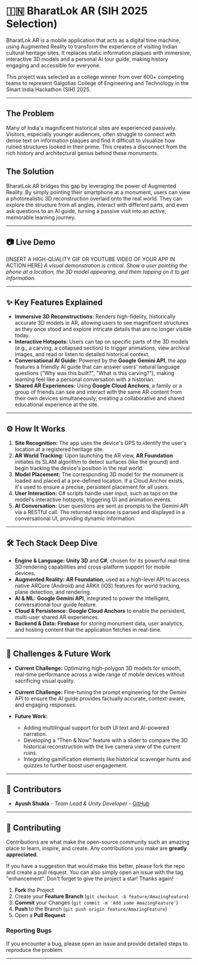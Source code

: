 # 🇮🇳 BharatLok AR (SIH 2025 Selection)

BharatLok AR is a mobile application that acts as a digital time machine, using Augmented Reality to transform the experience of visiting Indian cultural heritage sites. It replaces static information plaques with immersive, interactive 3D models and a personal AI tour guide, making history engaging and accessible for everyone.

This project was selected as a college winner from over 600+ competing teams to represent Galgotias College of Engineering and Technology in the Smart India Hackathon (SIH) 2025.

---

## The Problem
Many of India's magnificent historical sites are experienced passively. Visitors, especially younger audiences, often struggle to connect with dense text on information plaques and find it difficult to visualize how ruined structures looked in their prime. This creates a disconnect from the rich history and architectural genius behind these monuments.

## The Solution
BharatLok AR bridges this gap by leveraging the power of Augmented Reality. By simply pointing their smartphone at a monument, users can view a photorealistic 3D reconstruction overlaid onto the real world. They can explore the structure from all angles, interact with different parts, and even ask questions to an AI guide, turning a passive visit into an active, memorable learning journey.

---

## 📷 Live Demo

[INSERT A HIGH-QUALITY GIF OR YOUTUBE VIDEO OF YOUR APP IN ACTION HERE]
*A visual demonstration is critical. Show a user pointing the phone at a location, the 3D model appearing, and them tapping on it to get information.*

---

## ✨ Key Features Explained

- **Immersive 3D Reconstructions:** Renders high-fidelity, historically accurate 3D models in AR, allowing users to see magnificent structures as they once stood and explore intricate details that are no longer visible today.
- **Interactive Hotspots:** Users can tap on specific parts of the 3D models (e.g., a carving, a collapsed section) to trigger animations, view archival images, and read or listen to detailed historical context.
- **Conversational AI Guide:** Powered by the **Google Gemini API**, the app features a friendly AI guide that can answer users' natural language questions ("Why was this built?", "What is this carving?"), making learning feel like a personal conversation with a historian.
- **Shared AR Experiences:** Using **Google Cloud Anchors**, a family or a group of friends can see and interact with the same AR content from their own devices simultaneously, creating a collaborative and shared educational experience at the site.

---

## ⚙️ How It Works

1.  **Site Recognition:** The app uses the device's GPS to identify the user's location at a registered heritage site.
2.  **AR World Tracking:** Upon launching the AR view, **AR Foundation** initiates its SLAM algorithm to detect surfaces (like the ground) and begin tracking the device's position in the real world.
3.  **Model Placement:** The corresponding 3D model for the monument is loaded and placed at a pre-defined location. If a Cloud Anchor exists, it's used to ensure a precise, persistent placement for all users.
4.  **User Interaction:** C# scripts handle user input, such as taps on the model's interactive hotspots, triggering UI and animation events.
5.  **AI Conversation:** User questions are sent as prompts to the Gemini API via a RESTful call. The returned response is parsed and displayed in a conversational UI, providing dynamic information.

---

## 🛠️ Tech Stack Deep Dive

- **Engine & Language:** **Unity 3D** and **C#**, chosen for its powerful real-time 3D rendering capabilities and cross-platform support for mobile devices.
- **Augmented Reality:** **AR Foundation**, used as a high-level API to access native ARCore (Android) and ARKit (iOS) features for world tracking, plane detection, and rendering.
- **AI & ML:** **Google Gemini API**, integrated to power the intelligent, conversational tour guide feature.
- **Cloud & Persistence:** **Google Cloud Anchors** to enable the persistent, multi-user shared AR experiences.
- **Backend & Data:** **Firebase** for storing monument data, user analytics, and hosting content that the application fetches in real-time.

---

## 🧠 Challenges & Future Work

- **Current Challenge:** Optimizing high-polygon 3D models for smooth, real-time performance across a wide range of mobile devices without sacrificing visual quality.
- **Current Challenge:** Fine-tuning the prompt engineering for the Gemini API to ensure the AI guide provides factually accurate, context-aware, and engaging responses.

- **Future Work:**
    - Adding multilingual support for both UI text and AI-powered narration.
    - Developing a "Then & Now" feature with a slider to compare the 3D historical reconstruction with the live camera view of the current ruins.
    - Integrating gamification elements like historical scavenger hunts and quizzes to further boost user engagement.

---

## 👥 Contributors

- **Ayush Shukla** - *Team Lead & Unity Developer* - [GitHub](https://github.com/technospes)

---

## 🤝 Contributing

Contributions are what make the open-source community such an amazing place to learn, inspire, and create. Any contributions you make are **greatly appreciated**.

If you have a suggestion that would make this better, please fork the repo and create a pull request. You can also simply open an issue with the tag "enhancement". Don't forget to give the project a star! Thanks again!

1.  **Fork** the Project
2.  Create your **Feature Branch** (`git checkout -b feature/AmazingFeature`)
3.  **Commit** your Changes (`git commit -m 'Add some AmazingFeature'`)
4.  **Push** to the Branch (`git push origin feature/AmazingFeature`)
5.  Open a **Pull Request**

### Reporting Bugs
If you encounter a bug, please open an issue and provide detailed steps to reproduce the problem.

---
